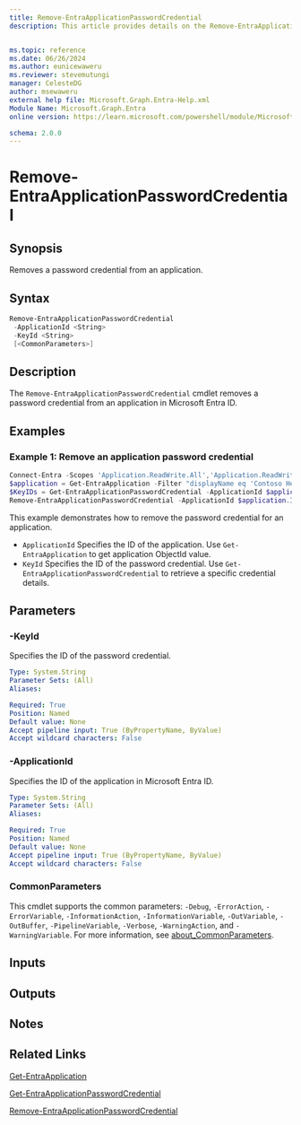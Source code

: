 ```yaml
---
title: Remove-EntraApplicationPasswordCredential
description: This article provides details on the Remove-EntraApplicationPasswordCredential command.


ms.topic: reference
ms.date: 06/26/2024
ms.author: eunicewaweru
ms.reviewer: stevemutungi
manager: CelesteDG
author: msewaweru
external help file: Microsoft.Graph.Entra-Help.xml
Module Name: Microsoft.Graph.Entra
online version: https://learn.microsoft.com/powershell/module/Microsoft.Graph.Entra/Remove-EntraApplicationPasswordCredential

schema: 2.0.0
---
```


# Remove-EntraApplicationPasswordCredential

## Synopsis

Removes a password credential from an application.

## Syntax

```powershell
Remove-EntraApplicationPasswordCredential 
 -ApplicationId <String> 
 -KeyId <String>
 [<CommonParameters>]
```

## Description

The `Remove-EntraApplicationPasswordCredential` cmdlet removes a password credential from an application in Microsoft Entra ID.

## Examples

### Example 1: Remove an application password credential

```powershell
Connect-Entra -Scopes 'Application.ReadWrite.All','Application.ReadWrite.OwnedBy'
$application = Get-EntraApplication -Filter "displayName eq 'Contoso Helpdesk App'"
$KeyIDs = Get-EntraApplicationPasswordCredential -ApplicationId $application.Id
Remove-EntraApplicationPasswordCredential -ApplicationId $application.Id -KeyId $KeyIds[0].KeyId
```

This example demonstrates how to remove the password credential for an application.

- `ApplicationId` Specifies the ID of the application. Use `Get-EntraApplication` to get application ObjectId value.
- `KeyId` Specifies the ID of the password credential. Use `Get-EntraApplicationPasswordCredential` to retrieve a specific credential details.

## Parameters

### -KeyId

Specifies the ID of the password credential.

```yaml
Type: System.String
Parameter Sets: (All)
Aliases:

Required: True
Position: Named
Default value: None
Accept pipeline input: True (ByPropertyName, ByValue)
Accept wildcard characters: False
```

### -ApplicationId

Specifies the ID of the application in Microsoft Entra ID.

```yaml
Type: System.String
Parameter Sets: (All)
Aliases:

Required: True
Position: Named
Default value: None
Accept pipeline input: True (ByPropertyName, ByValue)
Accept wildcard characters: False
```

### CommonParameters

This cmdlet supports the common parameters: `-Debug`, `-ErrorAction`, `-ErrorVariable`, `-InformationAction`, `-InformationVariable`, `-OutVariable`, `-OutBuffer`, `-PipelineVariable`, `-Verbose`, `-WarningAction`, and `-WarningVariable`. For more information, see [about_CommonParameters](https://go.microsoft.com/fwlink/?LinkID=113216).

## Inputs

## Outputs

## Notes

## Related Links

[Get-EntraApplication](Get-EntraApplication.md)

[Get-EntraApplicationPasswordCredential](Get-EntraApplicationPasswordCredential.md)

[Remove-EntraApplicationPasswordCredential](Remove-EntraApplicationPasswordCredential.md)
